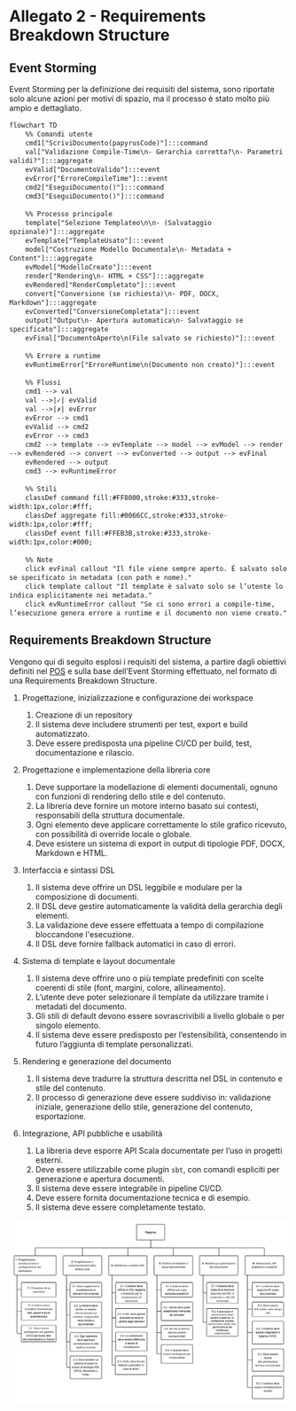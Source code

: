 # Allegato 2 - Requirements Breakdown Structure

## Event Storming

Event Storming per la definizione dei requisiti del sistema, sono riportate solo alcune azioni per motivi di spazio, ma il processo è stato molto più ampio e dettagliato.
```mermaid
flowchart TD
    %% Comandi utente
    cmd1["ScriviDocumento(papyrusCode)"]:::command
    val["Validazione Compile-Time\n- Gerarchia corretta?\n- Parametri validi?"]:::aggregate
    evValid["DocumentoValido"]:::event
    evError["ErroreCompileTime"]:::event
    cmd2["EseguiDocumento()"]:::command
    cmd3["EseguiDocumento()"]:::command

    %% Processo principale
    template["Selezione Templateo\n\n- (Salvataggio opzionale)"]:::aggregate
    evTemplate["TemplateUsato"]:::event
    model["Costruzione Modello Documentale\n- Metadata + Content"]:::aggregate
    evModel["ModelloCreato"]:::event
    render["Rendering\n- HTML + CSS"]:::aggregate
    evRendered["RenderCompletato"]:::event
    convert["Conversione (se richiesta)\n- PDF, DOCX, Markdown"]:::aggregate
    evConverted["ConversioneCompletata"]:::event
    output["Output\n- Apertura automatica\n- Salvataggio se specificato"]:::aggregate
    evFinal["DocumentoAperto\n(File salvato se richiesto)"]:::event

    %% Errore a runtime
    evRuntimeError["ErroreRuntime\n(Documento non creato)"]:::event

    %% Flussi
    cmd1 --> val
    val -->|✓| evValid
    val -->|✗| evError
    evError --> cmd1
    evValid --> cmd2
    evError --> cmd3
    cmd2 --> template --> evTemplate --> model --> evModel --> render --> evRendered --> convert --> evConverted --> output --> evFinal
    evRendered --> output
    cmd3 --> evRuntimeError

    %% Stili
    classDef command fill:#FF8000,stroke:#333,stroke-width:1px,color:#fff;
    classDef aggregate fill:#0066CC,stroke:#333,stroke-width:1px,color:#fff;
    classDef event fill:#FFEB3B,stroke:#333,stroke-width:1px,color:#000;

    %% Note
    click evFinal callout "Il file viene sempre aperto. È salvato solo se specificato in metadata (con path e nome)."
    click template callout "Il template è salvato solo se l’utente lo indica esplicitamente nei metadata."
    click evRuntimeError callout "Se ci sono errori a compile-time, l’esecuzione genera errore a runtime e il documento non viene creato."
```




## Requirements Breakdown Structure

Vengono qui di seguito esplosi i requisiti del sistema, a partire dagli obiettivi definiti nel [POS](../process/Allegato-1.md) e sulla base dell’Event Storming effettuato, nel formato di una Requirements Breakdown Structure.

1. Progettazione, inizializzazione e configurazione dei workspace
   1. Creazione di un repository
   2. Il sistema deve includere strumenti per test, export e build automatizzato.
   3. Deve essere predisposta una pipeline CI/CD per build, test, documentazione e rilascio.

2. Progettazione e implementazione della libreria core
   1. Deve supportare la modellazione di elementi documentali, ognuno con funzioni di rendering dello stile e del contenuto.
   2. La libreria deve fornire un motore interno basato sui contesti, responsabili della struttura documentale.
   3. Ogni elemento deve applicare correttamente lo stile grafico ricevuto, con possibilità di override locale o globale.
   4. Deve esistere un sistema di export in output di tipologie PDF, DOCX, Markdown e HTML.
   
3. Interfaccia e sintassi DSL
   1. Il sistema deve offrire un DSL leggibile e modulare per la composizione di documenti.
   2. Il DSL deve gestire automaticamente la validità della gerarchia degli elementi.
   3. La validazione deve essere effettuata a tempo di compilazione bloccandone l'esecuzione.
   4. Il DSL deve fornire fallback automatici in caso di errori.

4. Sistema di template e layout documentale
   1. Il sistema deve offrire uno o più template predefiniti con scelte coerenti di stile (font, margini, colore, allineamento).
   2. L’utente deve poter selezionare il template da utilizzare tramite i metadati del documento.
   3. Gli stili di default devono essere sovrascrivibili a livello globale o per singolo elemento.
   4. Il sistema deve essere predisposto per l’estensibilità, consentendo in futuro l’aggiunta di template personalizzati.

5. Rendering e generazione del documento
   1. Il sistema deve tradurre la struttura descritta nel DSL in contenuto e stile del contenuto.
   2. Il processo di generazione deve essere suddiviso in: validazione iniziale, generazione dello stile, generazione del contenuto, esportazione.

6. Integrazione, API pubbliche e usabilità
   1. La libreria deve esporre API Scala documentate per l’uso in progetti esterni.
   2. Deve essere utilizzabile come plugin `sbt`, con comandi espliciti per generazione e apertura documenti.
   3. Il sistema deve essere integrabile in pipeline CI/CD.
   4. Deve essere fornita documentazione tecnica e di esempio.
   5. Il sistema deve essere completamente testato.

![RBS](../diagram/rbs4.png)
